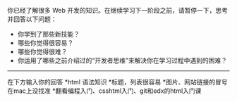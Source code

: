你已经了解很多 Web 开发的知识。在继续学习下一阶段之前，请暂停一下，思考并回答以下问题：

  * 你学到了那些新技能？
  * 哪些你觉得很容易？
  * 哪些你觉得很难？
  * 你运用了哪些之前介绍过的“开发者思维”来解决你在学习过程中遇到的困难？

---

在下方输入你的回答
*html 语法知识
*标题，列表很容易
*图片、网站链接的冒号在mac上没找准
*翻看编程入门、csshtml入门、git和edx的html入门课